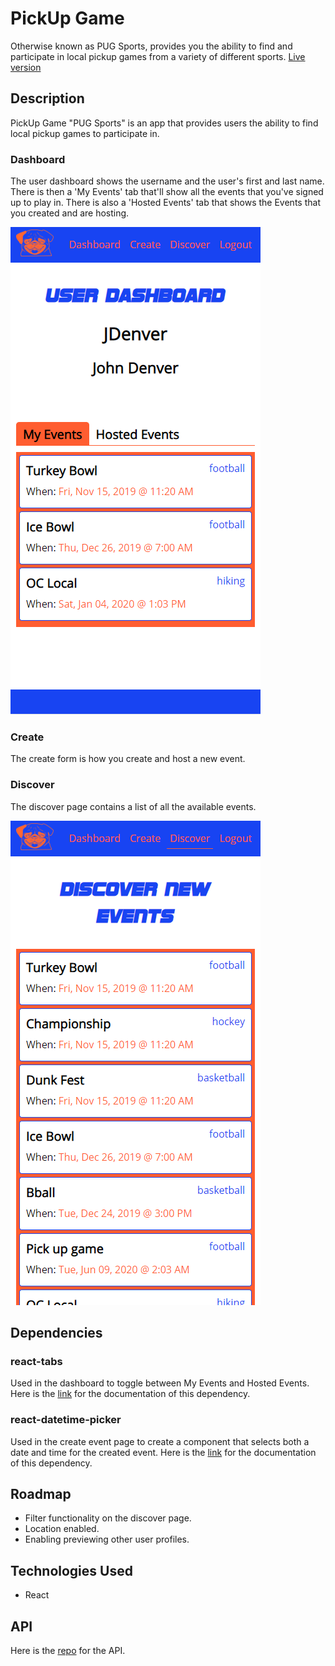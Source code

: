 # PickUp Game
Otherwise known as PUG Sports, provides you the ability to find and participate in local pickup games from a variety of different sports.
[Live version](https://pickup-game.now.sh/)

## Description
PickUp Game "PUG Sports" is an app that provides users the ability to find local pickup games to participate in.

### Dashboard
The user dashboard shows the username and the user's first and last name.
There is then a 'My Events' tab that'll show all the events that you've signed up to play in.
There is also a 'Hosted Events' tab that shows the Events that you created and are hosting.

![Dashboard View](src/images/dashboard-view.png)

### Create
The create form is how you create and host a new event.

### Discover
The discover page contains a list of all the available events.

![Discover View](src/images/discover-view.png)

## Dependencies
### react-tabs
Used in the dashboard to toggle between My Events and Hosted Events. Here is the [link](https://www.npmjs.com/package/react-tabs) for the documentation of this dependency.

### react-datetime-picker
Used in the create event page to create a component that selects both a date and time for the created event. Here is the [link](https://www.npmjs.com/package/react-datetime-picker) for the documentation of this dependency.

## Roadmap
<ul>
    <li>Filter functionality on the discover page.</li>
    <li>Location enabled.</li>
    <li>Enabling previewing other user profiles.</li>
</ul>

## Technologies Used
*   React

## API
Here is the [repo](https://github.com/denver92john/pickup-game-api) for the API.